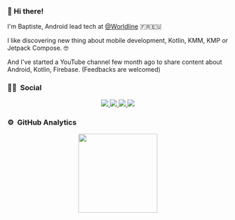 ### 👋 Hi there!

<!--
**BapNesS/BapNesS** is a ✨ _special_ ✨ repository because its `README.md` (this file) appears on your GitHub profile.

Here are some ideas to get you started:

- 🔭 I’m currently working on ...
- 🌱 I’m currently learning ...
- 👯 I’m looking to collaborate on ...
- 🤔 I’m looking for help with ...
- 💬 Ask me about ...
- 📫 How to reach me: ...
- 😄 Pronouns: ...
- ⚡ Fun fact: ...
-->

<p>I'm Baptiste, Android lead tech at <a href="https://github.com/worldline">@Worldline</a> 🇫🇷🇪🇺</p>
<p>I like discovering new thing about mobile development, Kotlin, KMM, KMP or Jetpack Compose. 🤓</p>
<p>And I've started a YouTube channel few month ago to share content about Android, Kotlin, Firebase. (Feedbacks are welcomed)</p>


### 🤝🏻 &nbsp;Social

<p align="center">
  <a href="https://www.youtube.com/channel/UC32LeqayCywA9DEHMxRWV1A">
    <img src="https://img.shields.io/youtube/channel/subscribers/UC32LeqayCywA9DEHMxRWV1A?label=YouTube&logo=youtube&style=for-the-badge&color=red" />
  </a>
  <a href="http://twitter.com/bapness">
    <img src="https://img.shields.io/twitter/follow/bapness?label=Twitter&logo=twitter&style=for-the-badge&color=blue" />
  </a>
  <a href="https://www.linkedin.com/in/baptiste-carlier/">
    <img src="https://img.shields.io/static/v1?label=LinkedIn&link=https://www.linkedin.com/in/baptiste-carlier/&style=for-the-badge&color=0a75ad&message=OK" />
  </a>
  <a href="https://dribbble.com/BapNesS">
    <img src="https://img.shields.io/static/v1?label=Dribbble&link=https://dribbble.com/BapNesS&style=for-the-badge&color=ea4c89&message=OK" />
  </a>
</p>


### ⚙️ &nbsp;GitHub Analytics

<p align="center">
<a href="https://github.com/DylanDelobel">
  <img height="180em" src="https://github-readme-stats-eight-theta.vercel.app/api?username=bapness&show_icons=true&theme=algolia&include_all_commits=true&count_private=true"/>
</a>
</p>
